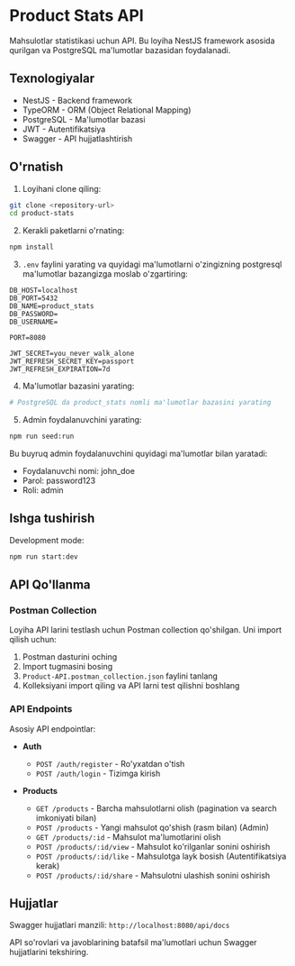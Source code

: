# Product Stats API

Mahsulotlar statistikasi uchun API. Bu loyiha NestJS framework asosida qurilgan va PostgreSQL ma'lumotlar bazasidan foydalanadi.

## Texnologiyalar

- NestJS - Backend framework
- TypeORM - ORM (Object Relational Mapping)
- PostgreSQL - Ma'lumotlar bazasi
- JWT - Autentifikatsiya
- Swagger - API hujjatlashtirish

## O'rnatish

1. Loyihani clone qiling:

```bash
git clone <repository-url>
cd product-stats
```

2. Kerakli paketlarni o'rnating:

```bash
npm install
```

3. `.env` faylini yarating va quyidagi ma'lumotlarni o'zingizning postgresql ma'lumotlar bazangizga moslab o'zgartiring:

```
DB_HOST=localhost
DB_PORT=5432
DB_NAME=product_stats
DB_PASSWORD=
DB_USERNAME=

PORT=8080

JWT_SECRET=you_never_walk_alone
JWT_REFRESH_SECRET_KEY=passport
JWT_REFRESH_EXPIRATION=7d
```

4. Ma'lumotlar bazasini yarating:

```bash
# PostgreSQL da product_stats nomli ma'lumotlar bazasini yarating
```

5. Admin foydalanuvchini yarating:

```bash
npm run seed:run
```

Bu buyruq admin foydalanuvchini quyidagi ma'lumotlar bilan yaratadi:

- Foydalanuvchi nomi: john_doe
- Parol: password123
- Roli: admin

## Ishga tushirish

Development mode:

```bash
npm run start:dev
```

## API Qo'llanma

### Postman Collection

Loyiha API larini testlash uchun Postman collection qo'shilgan. Uni import qilish uchun:

1. Postman dasturini oching
2. Import tugmasini bosing
3. `Product-API.postman_collection.json` faylini tanlang
4. Kolleksiyani import qiling va API larni test qilishni boshlang

### API Endpoints

Asosiy API endpointlar:

- **Auth**

  - `POST /auth/register` - Ro'yxatdan o'tish
  - `POST /auth/login` - Tizimga kirish

- **Products**
  - `GET /products` - Barcha mahsulotlarni olish (pagination va search imkoniyati bilan)
  - `POST /products` - Yangi mahsulot qo'shish (rasm bilan) (Admin)
  - `GET /products/:id` - Mahsulot ma'lumotlarini olish
  - `POST /products/:id/view` - Mahsulot ko'rilganlar sonini oshirish
  - `POST /products/:id/like` - Mahsulotga layk bosish (Autentifikatsiya kerak)
  - `POST /products/:id/share` - Mahsulotni ulashish sonini oshirish

## Hujjatlar

Swagger hujjatlari manzili: `http://localhost:8080/api/docs`

API so'rovlari va javoblarining batafsil ma'lumotlari uchun Swagger hujjatlarini tekshiring.
